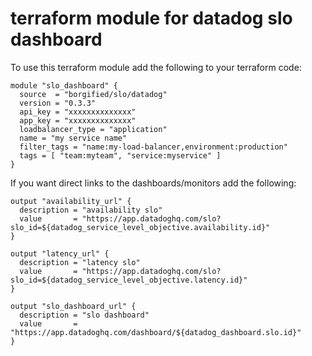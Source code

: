 # terraform module for datadog slo dashboard

To use this terraform module add the following to your terraform code:

```
module "slo_dashboard" {
  source  = "borgified/slo/datadog"
  version = "0.3.3"
  api_key = "xxxxxxxxxxxxxx"
  app_key = "xxxxxxxxxxxxxx"
  loadbalancer_type = "application"
  name = "my service name"
  filter_tags = "name:my-load-balancer,environment:production"
  tags = [ "team:myteam", "service:myservice" ]
}
```

If you want direct links to the dashboards/monitors add the following:

```
output "availability_url" {
  description = "availability slo"
  value       = "https://app.datadoghq.com/slo?slo_id=${datadog_service_level_objective.availability.id}"
}

output "latency_url" {
  description = "latency slo"
  value       = "https://app.datadoghq.com/slo?slo_id=${datadog_service_level_objective.latency.id}"
}

output "slo_dashboard_url" {
  description = "slo dashboard"
  value       = "https://app.datadoghq.com/dashboard/${datadog_dashboard.slo.id}"
}
```
